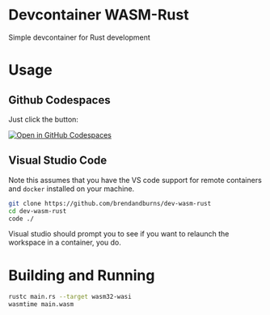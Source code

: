 # Devcontainer WASM-Rust
Simple devcontainer for Rust development

# Usage

## Github Codespaces
Just click the button:

[![Open in GitHub Codespaces](https://github.com/codespaces/badge.svg)](https://github.com/codespaces/new?hide_repo_select=true&ref=main&repo=575631038)

## Visual Studio Code
Note this assumes that you have the VS code support for remote containers and `docker` installed 
on your machine.

```sh
git clone https://github.com/brendandburns/dev-wasm-rust
cd dev-wasm-rust
code ./
```

Visual studio should prompt you to see if you want to relaunch the workspace in a container, you do.

# Building and Running

```sh
rustc main.rs --target wasm32-wasi
wasmtime main.wasm
```

